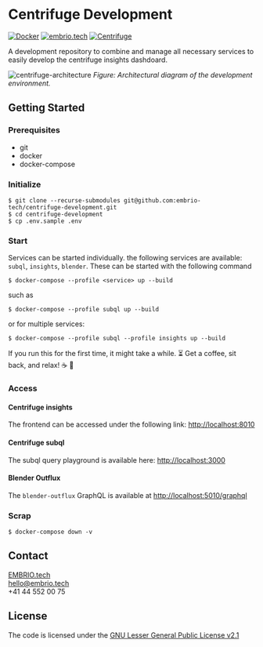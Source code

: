 # Centrifuge Development

[![Docker](https://img.shields.io/static/v1?label=shipped+with&message=Docker&color=287cf9)](https://www.docker.com/)
[![embrio.tech](https://img.shields.io/static/v1?label=by&message=EMBRIO.tech&color=24ae5f)](https://embrio.tech)
[![Centrifuge](https://img.shields.io/static/v1?label=for&message=Centrifuge&color=2762ff)](https://centrifuge.io/)

A development repository to combine and manage all necessary services to easily develop the centrifuge insights dashdoard.

![centrifuge-architecture](https://user-images.githubusercontent.com/16650977/162206089-a1fac1d5-948f-41aa-badc-6e36ae08482b.png)
_Figure: Architectural diagram of the development environment._

## Getting Started

### Prerequisites

- git
- docker
- docker-compose

### Initialize

    $ git clone --recurse-submodules git@github.com:embrio-tech/centrifuge-development.git
    $ cd centrifuge-development
    $ cp .env.sample .env

### Start

Services can be started individually. the following services are available: `subql`, `insights`, `blender`. These can be started with the following command

    $ docker-compose --profile <service> up --build

such as

    $ docker-compose --profile subql up --build

or for multiple services:

    $ docker-compose --profile subql --profile insights up --build

If you run this for the first time, it might take a while. :hourglass_flowing_sand: Get a coffee, sit back, and relax! :coffee: :palm_tree:

### Access

#### Centrifuge insights

The frontend can be accessed under the following link: [http://localhost:8010](http://localhost:8010/)

#### Centrifuge subql

The subql query playground is available here: [http://localhost:3000](http://localhost:3000/)

#### Blender Outflux

The `blender-outflux` GraphQL is available at [http://localhost:5010/graphql](http://localhost:5010/graphql?query=%7B%0A++loans+%7B%0A++++_id%0A++++createdAt%0A++++updatedAt%0A++++sources+%7B%0A++++++_id%0A++++++source%0A++++++objectId%0A++++++lastFetchedAt%0A++++++dataFrame+%7B%0A++++++++data%0A++++++++createdAt%0A++++++++updatedAt%0A++++++++_id%0A++++++++source%0A++++++%7D%0A++++%7D%0A++%7D%0A%7D#)

### Scrap

    $ docker-compose down -v

## Contact

[EMBRIO.tech](https://embrio.tech)  
[hello@embrio.tech](mailto:hello@embrio.tech)  
+41 44 552 00 75

## License

The code is licensed under the [GNU Lesser General Public License v2.1](https://github.com/embrio-tech/centrifuge-insights/blob/main/LICENSE)
